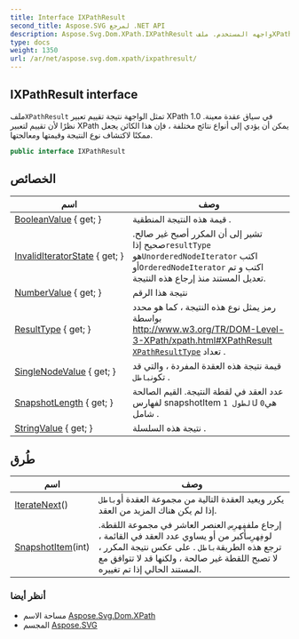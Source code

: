 ```yaml
---
title: Interface IXPathResult
second_title: Aspose.SVG لمرجع .NET API
description: Aspose.Svg.Dom.XPath.IXPathResult واجهه المستخدم. ملفXPathResult تمثل الواجهة نتيجة تقييم تعبير XPath 1.0 في سياق عقدة معينة. نظرًا لأن تقييم لتعبير XPath يمكن أن يؤدي إلى أنواع نتائج مختلفة  فإن هذا الكائن يجعل ممكنًا لاكتشاف نوع النتيجة وقيمتها ومعالجتها.
type: docs
weight: 1350
url: /ar/net/aspose.svg.dom.xpath/ixpathresult/
---
```

## IXPathResult interface

ملف`XPathResult` تمثل الواجهة نتيجة تقييم تعبير XPath 1.0 في سياق عقدة معينة. نظرًا لأن تقييم لتعبير XPath يمكن أن يؤدي إلى أنواع نتائج مختلفة ، فإن هذا الكائن يجعل ممكنًا لاكتشاف نوع النتيجة وقيمتها ومعالجتها.

```csharp
public interface IXPathResult
```

## الخصائص

| اسم | وصف |
| --- | --- |
| [BooleanValue](../../aspose.svg.dom.xpath/ixpathresult/booleanvalue/) { get; } | قيمة هذه النتيجة المنطقية . |
| [InvalidIteratorState](../../aspose.svg.dom.xpath/ixpathresult/invaliditeratorstate/) { get; } | تشير إلى أن المكرر أصبح غير صالح. صحيح إذا`resultType` هو`UnorderedNodeIterator` اكتب أو`OrderedNodeIterator` اكتب و تم تعديل المستند منذ إرجاع هذه النتيجة. |
| [NumberValue](../../aspose.svg.dom.xpath/ixpathresult/numbervalue/) { get; } | نتيجة هذا الرقم |
| [ResultType](../../aspose.svg.dom.xpath/ixpathresult/resulttype/) { get; } | رمز يمثل نوع هذه النتيجة ، كما هو محدد بواسطة http://www.w3.org/TR/DOM-Level-3-XPath/xpath.html#XPathResult [`XPathResultType`](../xpathresulttype/) تعداد . |
| [SingleNodeValue](../../aspose.svg.dom.xpath/ixpathresult/singlenodevalue/) { get; } | قيمة نتيجة هذه العقدة المفردة ، والتي قد تكون`باطل` . |
| [SnapshotLength](../../aspose.svg.dom.xpath/ixpathresult/snapshotlength/) { get; } | عدد العقد في لقطة النتيجة. القيم الصالحة لفهارس snapshotItem هي`0` ل`الطول 1` شامل . |
| [StringValue](../../aspose.svg.dom.xpath/ixpathresult/stringvalue/) { get; } | نتيجة هذه السلسلة . |

## طُرق

| اسم | وصف |
| --- | --- |
| [IterateNext](../../aspose.svg.dom.xpath/ixpathresult/iteratenext/)() | يكرر ويعيد العقدة التالية من مجموعة العقدة أو`باطل` إذا لم يكن هناك المزيد من العقد. |
| [SnapshotItem](../../aspose.svg.dom.xpath/ixpathresult/snapshotitem/)(int) | إرجاع ملف`فِهرِس` العنصر العاشر في مجموعة اللقطة. لو`فِهرِس`أكبر من أو يساوي عدد العقد في القائمة ، ترجع هذه الطريقة`باطل` . على عكس نتيجة المكرر ، لا تصبح اللقطة غير صالحة ، ولكنها قد لا تتوافق مع المستند الحالي إذا تم تغييره. |

### أنظر أيضا

* مساحة الاسم [Aspose.Svg.Dom.XPath](../../aspose.svg.dom.xpath/)
* المجسم [Aspose.SVG](../../)


